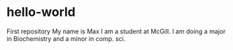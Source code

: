 # hello-world
First repository
My name is Max I am a student at McGill. 
I am doing a major in Biochemistry and a minor in comp. sci.
